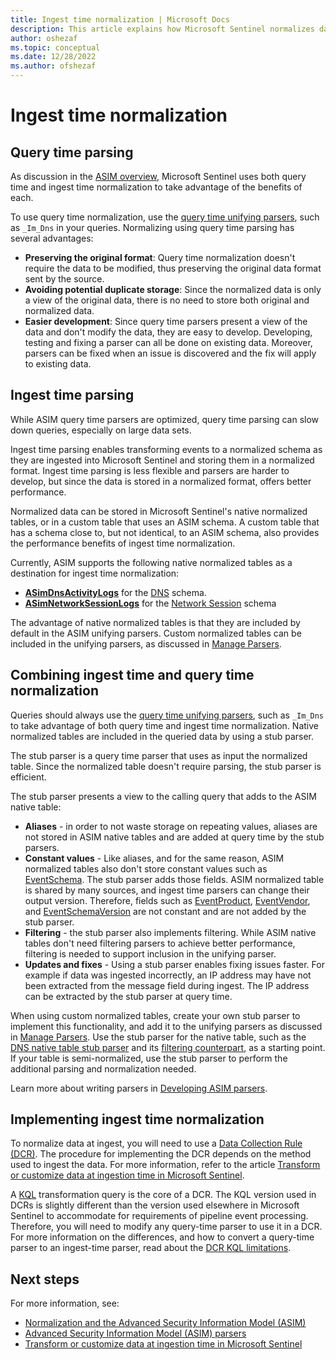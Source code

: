 ```yaml
---
title: Ingest time normalization | Microsoft Docs
description: This article explains how Microsoft Sentinel normalizes data at ingest
author: oshezaf
ms.topic: conceptual
ms.date: 12/28/2022
ms.author: ofshezaf
---
```


# Ingest time normalization

## Query time parsing

As discussion in the [ASIM overview](normalization.md), Microsoft Sentinel uses both query time and ingest time normalization to take advantage of the benefits of each.

To use query time normalization, use the [query time unifying parsers](normalization-about-parsers.md#unifying-parsers), such as `_Im_Dns` in your queries. Normalizing using query time parsing has several advantages:
 
- **Preserving the original format**: Query time normalization doesn't require the data to be modified, thus preserving the original data format sent by the source.
- **Avoiding potential duplicate storage**: Since the normalized data is only a view of the original data, there is no need to store both original and normalized data. 
- **Easier development**: Since query time parsers present a view of the data and don't modify the data, they are easy to develop. Developing, testing and fixing a parser can all be done on existing data. Moreover, parsers can be fixed when an issue is discovered and the fix will apply to existing data.

## Ingest time parsing

While ASIM query time parsers are optimized, query time parsing can slow down queries, especially on large data sets. 

Ingest time parsing enables transforming events to a normalized schema as they are ingested into Microsoft Sentinel and storing them in a normalized format. Ingest time parsing is less flexible and parsers are harder to develop, but since the data is stored in a normalized format, offers better performance.

Normalized data can be stored in Microsoft Sentinel's native normalized tables, or in a custom table that uses an ASIM schema. A custom table that has a schema close to, but not identical, to an ASIM schema, also provides the performance benefits of ingest time normalization.

Currently, ASIM supports the following native normalized tables as a destination for ingest time normalization:
- [**ASimDnsActivityLogs**](/azure/azure-monitor/reference/tables/asimdnsactivitylogs) for the [DNS](normalization-schema-dns.md) schema.
- [**ASimNetworkSessionLogs**](/azure/azure-monitor/reference/tables/asimnetworksessionlogs) for the [Network Session](normalization-schema-network.md) schema 

The advantage of native normalized tables is that they are included by default in the ASIM unifying parsers. Custom normalized tables can be included in the unifying parsers, as discussed in [Manage Parsers](normalization-manage-parsers.md).

## Combining ingest time and query time normalization

Queries should always use the [query time unifying parsers](normalization-about-parsers.md#unifying-parsers), such as `_Im_Dns` to take advantage of both query time and ingest time normalization. Native normalized tables are included in the queried data by using a stub parser.

The stub parser is a query time parser that uses as input the normalized table. Since the normalized table doesn't require parsing, the stub parser is efficient.

The stub parser presents a view to the calling query that adds to the ASIM native table:

- **Aliases** - in order to not waste storage on repeating values, aliases are not stored in ASIM native tables and are added at query time by the stub parsers.
- **Constant values** - Like aliases, and for the same reason, ASIM normalized tables also don't store constant values  such as [EventSchema](normalization-common-fields.md#eventschema). The stub parser adds those fields. ASIM normalized table is shared by many sources, and ingest time parsers can change their output version. Therefore, fields such as [EventProduct](normalization-common-fields.md#eventproduct), [EventVendor](normalization-common-fields.md#eventvendor), and [EventSchemaVersion](normalization-common-fields.md#eventschemaversion) are not constant and are not added by the stub parser. 
- **Filtering** - the stub parser also implements filtering. While ASIM native tables don't need filtering parsers to achieve better performance, filtering is needed to support inclusion in the unifying parser.
- **Updates and fixes** - Using a stub parser enables fixing issues faster. For example if data was ingested incorrectly, an IP address may have not been extracted from the message field during ingest. The IP address can be extracted by the stub parser at query time. 
 
When using custom normalized tables, create your own stub parser to implement this functionality, and add it to the unifying parsers as discussed in [Manage Parsers](normalization-manage-parsers.md). Use the stub parser for the native table, such as the [DNS native table stub parser](https://github.com/Azure/Azure-Sentinel/blob/master/Parsers/ASimDns/Parsers/ASimDnsNative.yaml) and its [filtering counterpart](https://github.com/Azure/Azure-Sentinel/blob/master/Parsers/ASimDns/Parsers/vimDnsNative.yaml), as a starting point. If your table is semi-normalized, use the stub parser to perform the additional parsing and normalization needed.

Learn more about writing parsers in [Developing ASIM parsers](normalization-develop-parsers.md).

## Implementing ingest time normalization
 
To normalize data at ingest, you will need to use a [Data Collection Rule (DCR)](../azure-monitor/essentials/data-collection-rule-overview.md). The procedure for implementing the DCR depends on the method used to ingest the data. For more information, refer to the article [Transform or customize data at ingestion time in Microsoft Sentinel](configure-data-transformation.md).

A [KQL](kusto-overview.md) transformation query is the core of a DCR. The KQL version used in DCRs is slightly different than the version used elsewhere in Microsoft Sentinel to accommodate for requirements of pipeline event processing. Therefore, you will need to modify any query-time parser to use it in a DCR. For more information on the differences, and how to convert a query-time parser to an ingest-time parser, read about the [DCR KQL limitations](../azure-monitor/essentials/data-collection-transformations-structure.md#kql-limitations).


## <a name="next-steps"></a>Next steps

For more information, see:

- [Normalization and the Advanced Security Information Model (ASIM)](normalization.md)
- [Advanced Security Information Model (ASIM) parsers](normalization-parsers-overview.md)
- [Transform or customize data at ingestion time in Microsoft Sentinel](configure-data-transformation.md)